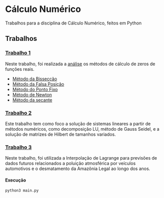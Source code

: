 # Cálculo Numérico
Trabalhos para a disciplina de Cálculo Numérico, feitos em Python

## Trabalhos

### [Trabalho 1](Trabalho_CN_1)
Neste trabalho, foi realizada a [análise](Trabalho_CN_1/Cnum_iterativos.pdf) os métodos de cálculo de zeros de funções reais.
* [Método da Bissecção](Trabalho_CN_1/bissec.py)
* [Método da Falsa Posição](Trabalho_CN_1/fposic.py)
* [Método do Ponto Fixo](Trabalho_CN_1/pontofixo.py)
* [Método de Newton](Trabalho_CN_1/newton.py)
* [Método da secante](Trabalho_CN_1/secante.py)

### [Trabalho 2](Trabalho_CN_2)
Este trabalho tem como foco a solução de sistemas lineares a partir de métodos numéricos, como decomposição LU, método de Gauss Seidel, e a solução de matrizes de Hilbert de tamanhos variados. 

### [Trabalho 3](Trabalho_CN_3)
Neste trabalho, foi utilizada a Interpolação de Lagrange para previsões de dados futuros relacionados a poluição atmosférica por veículos automotivos e o desmatamento da Amazônia Legal ao longo dos anos. 

#### Execução

```bash
python3 main.py
```
